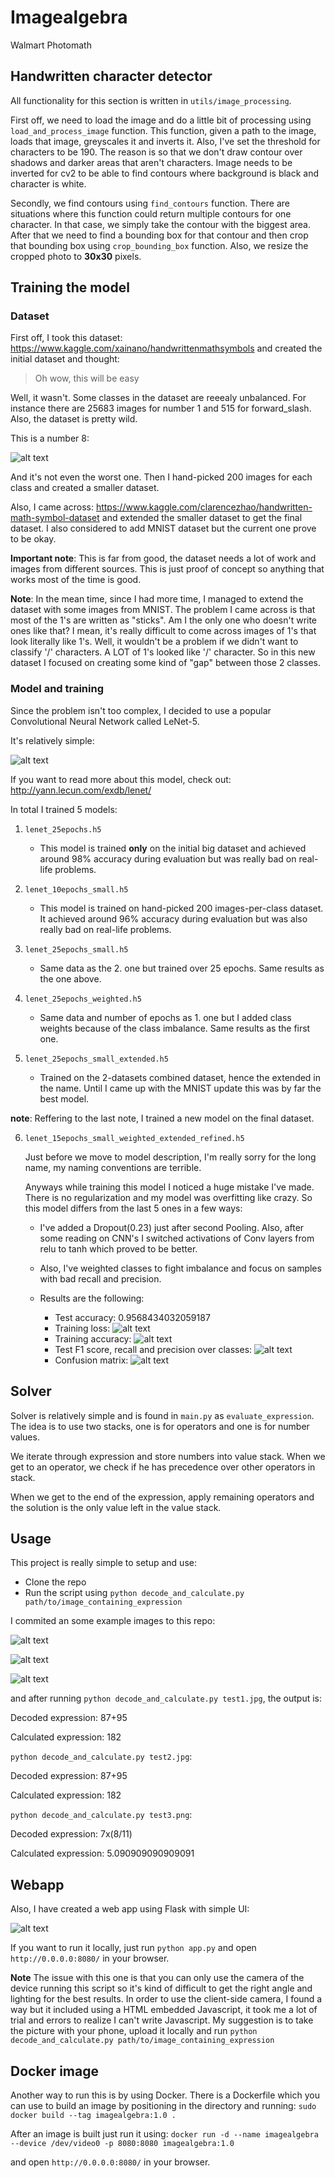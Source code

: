 # Imagealgebra

Walmart Photomath

## Handwritten character detector

All functionality for this section is written in `utils/image_processing`.

First off, we need to load the image and do a little bit of processing using `load_and_process_image` function.
This function, given a path to the image, loads that image, greyscales it and inverts it.
Also, I've set the threshold for characters to be 190. The reason is so that we don't draw contour over shadows and darker areas that aren't characters.
Image needs to be inverted for cv2 to be able to find contours where background is black and character is white.

Secondly, we find contours using `find_contours` function.
There are situations where this function could return multiple contours for one character. In that case, we simply take the contour with the biggest area.
After that we need to find a bounding box for that contour and then crop that bounding box using `crop_bounding_box` function.
Also, we resize the cropped photo to **30x30** pixels.

## Training the model

### Dataset

First off, I took this dataset: https://www.kaggle.com/xainano/handwrittenmathsymbols and created the initial dataset and thought:

> Oh wow, this will be easy

Well, it wasn't. Some classes in the dataset are reeealy unbalanced. For instance there are 25683 images for number 1 and 515 for forward_slash.
Also, the dataset is pretty wild.

This is a number 8:

![alt text](https://github.com/DominikSpiljak/Imagealgebra/blob/main/readme_images/8_15575.jpg?raw=true)

And it's not even the worst one.
Then I hand-picked 200 images for each class and created a smaller dataset.

Also, I came across: https://www.kaggle.com/clarencezhao/handwritten-math-symbol-dataset and extended the smaller dataset to get the final dataset.
I also considered to add MNIST dataset but the current one prove to be okay.

**Important note**: This is far from good, the dataset needs a lot of work and images from different sources. This is just proof of concept so anything that works most of the time is good.

**Note**: In the mean time, since I had more time, I managed to extend the dataset with some images from MNIST. The problem I came across is that most of the 1's are written as "sticks". Am I the only one who doesn't write ones like that? I mean, it's really difficult to come across images of 1's that look literally like 1's. Well, it wouldn't be a problem if we didn't want to classify '/' characters. A LOT of 1's looked like '/' character. So in this new dataset I focused on creating some kind of "gap" between those 2 classes.

### Model and training

Since the problem isn't too complex, I decided to use a popular Convolutional Neural Network called LeNet-5.

It's relatively simple:

![alt text](https://github.com/DominikSpiljak/Imagealgebra/blob/main/readme_images/model.png?raw=true)

If you want to read more about this model, check out: http://yann.lecun.com/exdb/lenet/

In total I trained 5 models:

1. `lenet_25epochs.h5`

   - This model is trained **only** on the initial big dataset and achieved around 98% accuracy during evaluation but was really bad on real-life problems.

2. `lenet_10epochs_small.h5`

   - This model is trained on hand-picked 200 images-per-class dataset. It achieved around 96% accuracy during evaluation but was also really bad on real-life problems.

3. `lenet_25epochs_small.h5`

   - Same data as the 2. one but trained over 25 epochs. Same results as the one above.

4. `lenet_25epochs_weighted.h5`

   - Same data and number of epochs as 1. one but I added class weights because of the class imbalance. Same results as the first one.

5. `lenet_25epochs_small_extended.h5`
   - Trained on the 2-datasets combined dataset, hence the extended in the name. Until I came up with the MNIST update this was by far the best model.

**note**: Reffering to the last note, I trained a new model on the final dataset.

6. `lenet_15epochs_small_weighted_extended_refined.h5`

   Just before we move to model description, I'm really sorry for the long name, my naming conventions are terrible.

   Anyways while training this model I noticed a huge mistake I've made. There is no regularization and my model was overfitting like crazy.
   So this model differs from the last 5 ones in a few ways:

   - I've added a Dropout(0.23) just after second Pooling. Also, after some reading on CNN's I switched activations of Conv layers from relu to tanh which proved to be better.
   - Also, I've weighted classes to fight imbalance and focus on samples with bad recall and precision.

   - Results are the following:
     - Test accuracy: 0.9568434032059187
     - Training loss:
       ![alt text](https://github.com/DominikSpiljak/Imagealgebra/blob/main/readme_images/loss.png?raw=true)
     - Training accuracy:
       ![alt text](https://github.com/DominikSpiljak/Imagealgebra/blob/main/readme_images/accuracy.png?raw=true)
     - Test F1 score, recall and precision over classes:
       ![alt text](https://github.com/DominikSpiljak/Imagealgebra/blob/main/readme_images/f1_prec_rec.png?raw=true)
     - Confusion matrix:
       ![alt text](https://github.com/DominikSpiljak/Imagealgebra/blob/main/readme_images/cm.png?raw=true)

## Solver

Solver is relatively simple and is found in `main.py` as `evaluate_expression`.
The idea is to use two stacks, one is for operators and one is for number values.

We iterate through expression and store numbers into value stack.
When we get to an operator, we check if he has precedence over other operators in stack.

When we get to the end of the expression, apply remaining operators and the solution is the only value left in the value stack.

## Usage

This project is really simple to setup and use:

- Clone the repo
- Run the script using `python decode_and_calculate.py path/to/image_containing_expression`

I commited an some example images to this repo:

![alt text](https://github.com/DominikSpiljak/Imagealgebra/blob/main/test1.jpg?raw=true)

![alt text](https://github.com/DominikSpiljak/Imagealgebra/blob/main/test2.jpg?raw=true)

![alt text](https://github.com/DominikSpiljak/Imagealgebra/blob/main/test3.png?raw=true)

and after running `python decode_and_calculate.py test1.jpg`, the output is:

Decoded expression: 87+95

Calculated expression: 182

`python decode_and_calculate.py test2.jpg`:

Decoded expression: 87+95

Calculated expression: 182

`python decode_and_calculate.py test3.png`:

Decoded expression: 7x(8/11)

Calculated expression: 5.090909090909091

## Webapp

Also, I have created a web app using Flask with simple UI:

![alt text](https://github.com/DominikSpiljak/Imagealgebra/blob/main/readme_images/webapp_screen.png?raw=true)

If you want to run it locally, just run `python app.py` and open `http://0.0.0.0:8080/` in your browser.

**Note** The issue with this one is that you can only use the camera of the device running this script so it's kind of difficult to get the right angle and lighting for the best results. In order to use the client-side camera, I found a way but it included using a HTML embedded Javascript, it took me a lot of trial and errors to realize I can't write Javascript. My suggestion is to take the picture with your phone, upload it locally and run `python decode_and_calculate.py path/to/image_containing_expression`

## Docker image

Another way to run this is by using Docker.
There is a Dockerfile which you can use to build an image by positioning in the directory and running:
`sudo docker build --tag imagealgebra:1.0 .`

After an image is built just run it using:
`docker run -d --name imagealgebra --device /dev/video0 -p 8080:8080 imagealgebra:1.0`

and open `http://0.0.0.0:8080/` in your browser.
